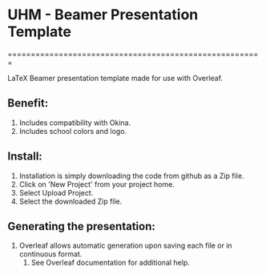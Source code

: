 # UHM - Beamer Presentation Template
=======================================================

LaTeX Beamer presentation template made for use with Overleaf.

Benefit:
--------
1. Includes compatibility with Okina.
2. Includes school colors and logo.

Install:
--------
1. Installation is simply downloading the code from github as a Zip file.
2. Click on 'New Project' from your project home.
3. Select Upload Project.
4. Select the downloaded Zip file.


Generating the presentation:
----------------------------
1. Overleaf allows automatic generation upon saving each file or in continuous format.
   1. See Overleaf documentation for additional help.